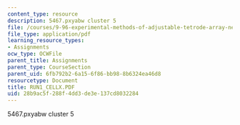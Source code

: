 ```yaml
---
content_type: resource
description: 5467.pxyabw cluster 5
file: /courses/9-96-experimental-methods-of-adjustable-tetrode-array-neurophysiology-january-iap-2001/28b9ac5f288f4dd3de3e137cd8032284_RUN1_CELLX.PDF
file_type: application/pdf
learning_resource_types:
- Assignments
ocw_type: OCWFile
parent_title: Assignments
parent_type: CourseSection
parent_uid: 6fb792b2-6a15-6f86-bb98-8b6324ea46d8
resourcetype: Document
title: RUN1_CELLX.PDF
uid: 28b9ac5f-288f-4dd3-de3e-137cd8032284
---
```

5467.pxyabw cluster 5

